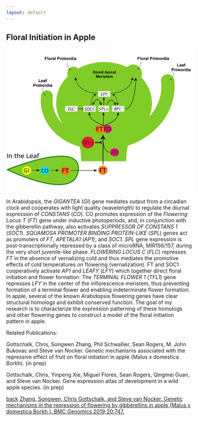 ```yaml
---
layout: default
---
```


## Floral Initiation in Apple

![image](https://github.com/gottsc33/gottsc33.github.io/blob/master/photos/floral_initiation_diagram.png)

In Arabidopsis, the _GIGANTEA_ (_GI_) gene mediates output from a circadian clock and cooperates with light quality (wavelength) to regulate the diurnal expression of _CONSTANS_ (_CO_). CO promotes expression of the _Flowering Locus T_ (_FT_) gene under inductive photoperiods, and, in conjunction with the gibberellin pathway, also activates _SUPPRESSOR OF CONSTANS 1_ (_SOC1_). _SQUAMOSA PROMOTER BINDING PROTEIN-LIKE_ (_SPL_) genes act as promoters of _FT_, _APETALA1_ (_AP1_), and _SOC1_. _SPL_ gene expression is post-transcriptionally repressed by a class of microRNA, MIR156/157, during the very short juvenile-like phase. _FLOWERING LOCUS C_ (_FLC_) represses _FT_ in the absence of vernalizing cold and thus mediates the promotive effects of cold temperatures on flowering (vernalization). FT and SOC1 cooperatively activate _AP1_ and _LEAFY_ (_LFY_) which together direct floral initiation and flower formation. The _TERMINAL FLOWER 1_ (_TFL1_) gene represses _LFY_ in the center of the inflorescence meristem, thus preventing formation of a terminal flower and enabling indeterminate flower formation. In apple, several of the known Arabidopsis flowering genes have clear structural homologs and exhibit conserved function. The goal of my research is to characterize the expression patterning of these homologs and other flowering genes to construct a model of the floral initiation pattern in apple. 

Related Publications:

Gottschalk, Chris, Songwen Zhang, Phil Schwallier, Sean Rogers, M. John Bukovac and Steve van Nocker. Genetic mechanisms associated with the repressive effect of fruit on floral initiation in apple (Malus x domestica Borkh). (in prep)

Gottschalk, Chris, Yinpeng Xie, Miguel Flores, Sean Rogers, Qingmei Guan, and Steve van Nocker. Gene expression atlas of development in a wild apple species. (in prep)

[back](./)
[Zhang, Songwen, Chris Gottschalk, and Steve van Nocker. Genetic mechanisms in the repression of flowering by gibberellins in apple (Malus x domestica Borkh.). BMC Genomics 2019;20:747.](https://bmcgenomics.biomedcentral.com/articles/10.1186/s12864-019-6090-6)
